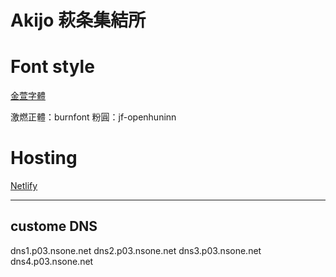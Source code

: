 # Akijo 萩条集結所

# Font style

[金萱字體](https://webfont.justfont.com/fonts)

激燃正體：burnfont
粉圓：jf-openhuninn

# Hosting

[Netlify](https://www.netlify.com/)

---

## custome DNS

dns1.p03.nsone.net
dns2.p03.nsone.net
dns3.p03.nsone.net
dns4.p03.nsone.net
